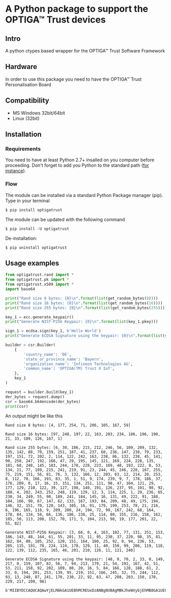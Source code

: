 # A Python package to support the OPTIGA™ Trust devices

## Intro
A python ctypes based wrapper for the OPTIGA™ Trust Software Framework

## Hardware
In order to use this package you need to have the OPTIGA™ Trust Personalisation Board

## Compatibility
* MS Windows 32bit/64bit
* Linux (32bit)

## Installation

### Requirements
You need to have at least Python 2.7+ insalled on you computer before proceeding.
Don't forget to add you Python to the standard path ([for instance](https://geek-university.com/python/add-python-to-the-windows-path/)).

### Flow
The module can be installed via a standard Python Package manager (pip). Type in your terminal

```console
$ pip install optigatrust
```

The module can be updated with the following command
```console
$ pip install -U optigatrust
```

De-installation:
```console
$ pip uninstall optigatrust
```

## Usage examples

```python
from optigatrust.rand import *
from optigatrust.pk import *
from optigatrust.x509 import *
import base64

print("Rand size 8 bytes: {0}\n".format(list(get_random_bytes(8))))
print("Rand size 16 bytes: {0}\n".format(list(get_random_bytes(16))))
print("Rand size 255 bytes: {0}\n".format(list(get_random_bytes(255))))

key_1 = ecc.generate_keypair()
print("Generate NIST-P256 Keypair: {0}\n".format(list(key_1.pkey)))

sign_1 = ecdsa.sign(key_1, b'Hello World')
print("Generate ECDSA Signature using the keypair: {0}\n".format(list(sign_1.signature)))

builder = csr.Builder(
	{
		'country_name': 'DE',
		'state_or_province_name': 'Bayern',
		'organization_name': 'Infineon Technologies AG',
		'common_name': 'OPTIGA(TM) Trust X IoT',
	},
	key_1
)

request = builder.build(key_1)
der_bytes = request.dump()
csr = base64.b64encode(der_bytes)
print(csr)
```

An output might be like this

```
Rand size 8 bytes: [4, 177, 254, 71, 206, 105, 167, 59]

Rand size 16 bytes: [97, 248, 197, 22, 163, 203, 234, 186, 196, 190, 21, 33, 189, 126, 167, 1]

Rand size 255 bytes: [6, 30, 186, 215, 212, 246, 56, 109, 209, 132, 135, 142, 88, 70, 159, 251, 187, 41, 237, 68, 236, 147, 238, 79, 233, 197, 151, 72, 202, 2, 114, 122, 242, 163, 238, 86, 132, 238, 45, 141, 90, 250, 247, 192, 168, 47, 29, 195, 145, 121, 169, 224, 228, 135, 181, 68, 248, 145, 183, 244, 178, 228, 223, 169, 48, 193, 222, 8, 53, 134, 21, 77, 189, 215, 241, 219, 91, 23, 244, 45, 246, 228, 167, 255, 75, 219, 151, 56, 81, 76, 3, 132, 166, 12, 203, 63, 12, 214, 20, 253, 8, 112, 70, 166, 193, 83, 35, 1, 51, 9, 174, 239, 9, 7, 178, 186, 37, 176, 209, 0, 17, 16, 15, 151, 134, 251, 111, 98, 47, 104, 121, 29, 177, 129, 210, 122, 39, 127, 198, 140, 191, 126, 237, 95, 101, 98, 92, 180, 4, 202, 243, 252, 248, 119, 129, 12, 3, 114, 225, 1, 29, 236, 65, 230, 34, 249, 55, 90, 189, 241, 184, 145, 16, 131, 49, 222, 91, 188, 104, 166, 90, 67, 147, 62, 133, 167, 193, 84, 209, 48, 49, 175, 194, 146, 32, 151, 70, 120, 143, 105, 16, 91, 179, 199, 253, 78, 21, 216, 6, 196, 165, 118, 9, 209, 200, 24, 194, 72, 99, 167, 242, 68, 164, 178, 84, 134, 58, 66, 136, 186, 236, 25, 114, 80, 155, 216, 158, 162, 185, 50, 113, 208, 152, 70, 171, 5, 104, 213, 98, 19, 177, 201, 22, 55, 82]

Generate NIST-P256 Keypair: [3, 66, 0, 4, 163, 102, 77, 131, 251, 153, 186, 143, 48, 164, 61, 55, 201, 33, 11, 95, 230, 37, 220, 98, 35, 81, 162, 84, 80, 105, 252, 120, 151, 164, 160, 25, 92, 0, 94, 236, 53, 205, 115, 191, 78, 224, 124, 178, 129, 11, 40, 150, 99, 206, 119, 118, 122, 139, 112, 235, 165, 46, 201, 210, 126, 11, 121, 240]

Generate ECDSA Signature using the keypair: [48, 0, 70, 2, 33, 0, 149, 217, 0, 159, 107, 82, 56, 7, 94, 213, 179, 21, 54, 192, 167, 42, 51, 53, 211, 158, 92, 202, 109, 80, 20, 16, 5, 84, 166, 128, 188, 61, 2, 33, 0, 194, 201, 253, 139, 95, 219, 151, 166, 245, 32, 75, 244, 112, 93, 13, 240, 87, 241, 170, 230, 22, 92, 63, 47, 208, 203, 150, 170, 229, 217, 109, 98]

b'MIIBYDCCAQUCAQAwYjELMAkGA1UEBhMCREUxDzANBgNVBAgMBkJheWVybjEhMB8GA1UECgwYSW5maW5lb24gVGVjaG5vbG9naWVzIEFHMR8wHQYDVQQDDBZPUFRJR0EoVE0pIFRydXN0IFggSW9UME8wCQYHKoZIzj0CAQNCAASjZk2D+5m6jzCkPTfJIQtf5iXcYiNRolRQafx4l6SgGVwAXuw1zXO/TuB8soELKJZjznd2eotw66UuydJ+C3nwoEswSQYJKoZIhvcNAQkOMTwwOjAJBgNVHRMEAjAAMB0GA1UdJQQWMBQGCCsGAQUFBwMBBggrBgEFBQcDAjAOBgNVHQ8BAf8EBAMCBaAwCgYIKoZIzj0EAwIDSQAwAEUCIGNXvwohZk8X/bAJbJyXT/IayLbscQwsyNKvjb8stFWZAiEAmpzcpCCgZ/9FUlmLY0SE4hJXyGlRMefsD1xNpqJx94g='
```
